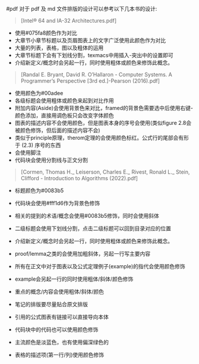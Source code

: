#pdf
对于 pdf 及 md 文件排版的设计可以参考以下几本书的设计:

>  [Intel® 64 and IA-32 Architectures.pdf]
- 使用#075fa8颜色作为对比
- 大章节小章节标题以及页眉图表上的文字广泛使用此颜色作为对比
- 大量的列表，表格，图以及粗体的运用
- 大章节标题下会有下划线分割，texmacs中用插入-突出中的设置即可
- 介绍新定义/概念时会另起一行，同时使用粗体或颜色来修饰此概念。

> [Randal E. Bryant, David R. O’Hallaron - Computer Systems. A Programmer’s Perspective [3rd ed.]-Pearson (2016).pdf]
- 使用颜色为#00adee
- 各级标题会使用粗体或颜色来起到对比作用
- 附加内容(Aside)会使用背景色来对比，framed的背景色需要选中后使用右键-颜色添加，直接用调色板只会改变字体颜色
- 图表的描述内容不会使用颜色，但是图表本身的序号会使用(类似figure 2.8会被颜色修饰，但后面的描述内容不会)
- 类似于principle原理，therom定理的会使用颜色标红。公式行的尾部会有形于 (2.3) 序号的东西
- 会使用脚注
- 代码块会使用分割线与正文分割

> [Cormen, Thomas H._ Leiserson, Charles E._ Rivest, Ronald L._ Stein, Clifford - Introduction to Algorithms (2022).pdf]
- 标题颜色为#0083b5
- 代码块会使用#fff1d6作为背景色修饰
- 相关的提到的术语/概念会使用#0083b5修饰，同时会使用斜体
- 二级标题会使用下划线分割，点击二级标题可以回到目录对应的位置
- 介绍新定义/概念时会另起一行，同时使用粗体或颜色来修饰此概念。
- proof/lemma之类的会使用加粗斜体，另起一行写主要内容

- 所有在正文中对于图表以及公式定理例子(example)的指代会使用颜色修饰
- example会另起一行的同时使用粗体/斜体/颜色修饰
- 重点的概念/内容会使用粗体/斜体/颜色
- 笔记的排版要尽量贴合原文排版
- 引用的公式图表有链接可以直接导向本体
- 代码块中的代码也可以使用颜色修饰
- 主流颜色是淡蓝色，也有使用偏深绿色的
- 表格的描述项(第一行/列)使用颜色修饰